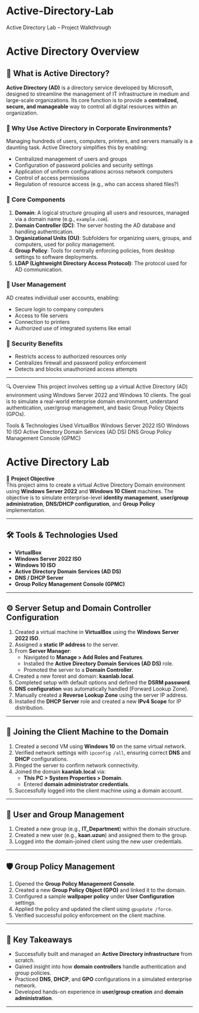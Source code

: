 # Active-Directory-Lab
Active Directory Lab – Project Walkthrough

# Active Directory Overview

## 🔐 What is Active Directory?

**Active Directory (AD)** is a directory service developed by Microsoft, designed to streamline the management of IT infrastructure in medium and large-scale organizations. Its core function is to provide a **centralized, secure, and manageable** way to control all digital resources within an organization.

### 🏢 Why Use Active Directory in Corporate Environments?

Managing hundreds of users, computers, printers, and servers manually is a daunting task. Active Directory simplifies this by enabling:

- Centralized management of users and groups
- Configuration of password policies and security settings
- Application of uniform configurations across network computers
- Control of access permissions
- Regulation of resource access (e.g., who can access shared files?)

### 🧱 Core Components

1. **Domain**: A logical structure grouping all users and resources, managed via a domain name (e.g., `example.com`).
2. **Domain Controller (DC)**: The server hosting the AD database and handling authentication.
3. **Organizational Units (OU)**: Subfolders for organizing users, groups, and computers, used for policy management.
4. **Group Policy**: Tools for centrally enforcing policies, from desktop settings to software deployments.
5. **LDAP (Lightweight Directory Access Protocol)**: The protocol used for AD communication.

### 👥 User Management

AD creates individual user accounts, enabling:

- Secure login to company computers
- Access to file servers
- Connection to printers
- Authorized use of integrated systems like email

### 🔐 Security Benefits

- Restricts access to authorized resources only
- Centralizes firewall and password policy enforcement
- Detects and blocks unauthorized access attempts

---

🔍 Overview
This project involves setting up a virtual Active Directory (AD) environment using Windows Server 2022 and Windows 10 clients. The goal is to simulate a real-world enterprise domain environment, understand authentication, user/group management, and basic Group Policy Objects (GPOs).

Tools & Technologies Used
VirtualBox
Windows Server 2022 ISO
Windows 10 ISO
Active Directory Domain Services (AD DS)
DNS
Group Policy Management Console (GPMC)

# Active Directory Lab

🎯 **Project Objective**  
This project aims to create a virtual Active Directory Domain environment using **Windows Server 2022** and **Windows 10 Client** machines. The objective is to simulate enterprise-level **identity management**, **user/group administration**, **DNS/DHCP configuration**, and **Group Policy** implementation.

---

## 🛠️ Tools & Technologies Used
- **VirtualBox**
- **Windows Server 2022 ISO**
- **Windows 10 ISO**
- **Active Directory Domain Services (AD DS)**
- **DNS / DHCP Server**
- **Group Policy Management Console (GPMC)**

---

## ⚙️ Server Setup and Domain Controller Configuration
1. Created a virtual machine in **VirtualBox** using the **Windows Server 2022 ISO**.
2. Assigned a **static IP address** to the server.
3. From **Server Manager**:
   - Navigated to **Manage > Add Roles and Features**.
   - Installed the **Active Directory Domain Services (AD DS)** role.
   - Promoted the server to a **Domain Controller**.
4. Created a new forest and domain: **kaanlab.local**.
5. Completed setup with default options and defined the **DSRM password**.
6. **DNS configuration** was automatically handled (Forward Lookup Zone).
7. Manually created a **Reverse Lookup Zone** using the server IP address.
8. Installed the **DHCP Server** role and created a new **IPv4 Scope** for IP distribution.

---

## 🧩 Joining the Client Machine to the Domain
1. Created a second VM using **Windows 10** on the same virtual network.
2. Verified network settings with `ipconfig /all`, ensuring correct **DNS** and **DHCP** configurations.
3. Pinged the server to confirm network connectivity.
4. Joined the domain **kaanlab.local** via:
   - **This PC > System Properties > Domain**.
   - Entered **domain administrator credentials**.
5. Successfully logged into the client machine using a domain account.

---

## 👤 User and Group Management
1. Created a new group (e.g., **IT_Department**) within the domain structure.
2. Created a new user (e.g., **kaan.uzun**) and assigned them to the group.
3. Logged into the domain-joined client using the new user credentials.

---

## 🛡️ Group Policy Management
1. Opened the **Group Policy Management Console**.
2. Created a new **Group Policy Object (GPO)** and linked it to the domain.
3. Configured a sample **wallpaper policy** under **User Configuration** settings.
4. Applied the policy and updated the client using `gpupdate /force`.
5. Verified successful policy enforcement on the client machine.

---

## 🚀 Key Takeaways
- Successfully built and managed an **Active Directory infrastructure** from scratch.
- Gained insight into how **domain controllers** handle authentication and group policies.
- Practiced **DNS**, **DHCP**, and **GPO** configurations in a simulated enterprise network.
- Developed hands-on experience in **user/group creation** and **domain administration**.

---
